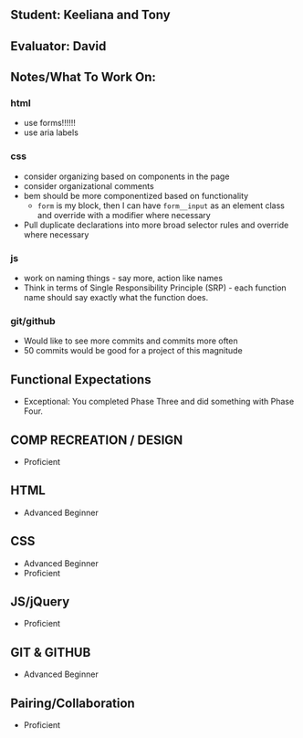 ## Student: Keeliana and Tony
## Evaluator: David
## Notes/What To Work On:

### html

- use forms!!!!!!
- use aria labels

### css

- consider organizing based on components in the page
- consider organizational comments
- bem should be more componentized based on functionality
  - `form` is my block, then I can have `form__input` as an element class and override with a modifier where necessary
- Pull duplicate declarations into more broad selector rules and override where necessary

### js

- work on naming things - say more, action like names
- Think in terms of Single Responsibility Principle (SRP) - each function name should say exactly what the function does.

### git/github

- Would like to see more commits and commits more often
- 50 commits would be good for a project of this magnitude

## Functional Expectations

* Exceptional: You completed Phase Three and did something with Phase Four.

## COMP RECREATION / DESIGN

* Proficient  

## HTML

* Advanced Beginner  

## CSS

* Advanced Beginner  
* Proficient  

## JS/jQuery

* Proficient  

## GIT & GITHUB

* Advanced Beginner  

## Pairing/Collaboration

* Proficient  
